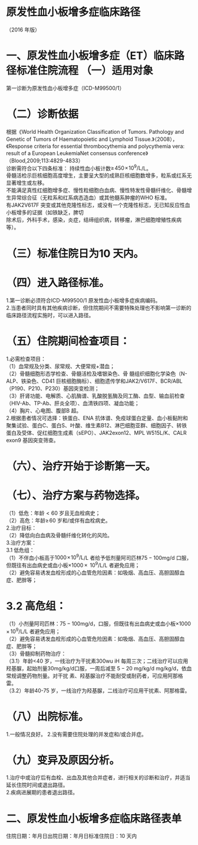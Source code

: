 # 原发性血小板增多症临床路径  
（2016 年版）  
# 一、原发性血小板增多症（ET）临床路径标准住院流程 （一）适用对象  
第一诊断为原发性血小板增多症（ICD-M99500/1）  
# （二）诊断依据  
根据《World Health Organization Classification of  Tumors.  Pathology  and  Genetic  of  Tumors  of  Haematopoietic and Lymphoid Tissue.》（2008），《Response criteria  for  essential  thrombocythemia  and  polycythemia vera: result of a European LeukemiaNet  consensus conference》（Blood,2009;113:4829-4833）  
诊断需符合以下四条标准： 持续性血小板计数$\geqslant\!450\!\times\!10^{9}/\mathrm{L}$/L。  
骨髓活检示巨核细胞高度增生，主要呈大型的成熟巨核细胞数增多，粒系或红系无显著增生或左移。  
不能满足真性红细胞增多症、慢性粒细胞白血病、慢性特发性骨髓纤维化、骨髓增生异常综合征（无粒系和红系病态造血）或其他髓系肿瘤的WHO 标准。  
有JAK2V617F 突变或其他克隆性标志，或没有一个克隆性标志，无已知反应性血小板增多的证据（如铁缺乏，脾切  
除术后，外科手术，感染，炎症，结缔组织病，转移瘤，淋巴细胞增殖性疾病等）。  
# （三）标准住院日为10 天内。  
# （四）进入路径标准。  
1.第一诊断必须符合ICD-M99500/1 原发性血小板增多症疾病编码。  
2.当患者同时具有其他疾病诊断，但住院期间不需要特殊处理也不影响第一诊断的临床路径流程实施时，可以进入路径。  
# （五）住院期间检查项目：  
1.必需检查项目：  
（1）血常规及分类、尿常规、大便常规$+$潜血；  
（2）骨髓细胞形态学检查、骨髓活检及嗜银染色、骨 髓组织细胞化学染色（N-ALP、铁染色、CD41 巨核细胞酶标）、细胞遗传学和JAK2/V617F、BCR/ABL（P190、P210、P230）基因突变检测；  
（3）肝肾功能、电解质、心肌酶谱、乳酸脱氢酶及同工酶、血型、输血前检查（HIV-Ab、TP-Ab、肝炎全项）、血清铁四项、凝血功能；  
（4）胸片、心电图、腹部B 超。  
2.根据患者情况可选择：铁蛋白、ENA 抗体谱、免疫球蛋白定量、血小板黏附和聚集试验、蛋白C、蛋白S、叶酸、维生素B12、淋巴细胞亚群、细胞因子、转铁蛋白及受体、促红细胞生成素（sEPO）、JAK2exon12、MPL W515L/K、CALR exon9 基因突变筛查。  
# （六）、治疗开始于诊断第一天。  
# （七）、治疗方案与药物选择。  
（1）低危：年龄${<}60$ 岁且无血栓病史；  
（2）高危：年龄$\geqslant\!60$ 岁和/或伴有血栓病史。  
2.治疗目标：  
（2）降低向白血病及骨髓纤维化转化的风险。  
3.治疗方案：  
3.1 低危组：  
（1）不伴血小板高于$1000\!\times\!10^{9}/\mathrm{L}$/L 者给予低剂量阿司匹林$75{-}100\mathrm{mg/d}$ 口服，但既往有出血病史或血小板${\times1000}\,{\times}\,$ $10^{9}/\mathrm{L}$/L 者避免应用；  
（2）避免容易诱发血栓形成的心血管危险因素：如吸烟、高血压、高胆固醇血症、肥胖等；  
# 3.2 高危组：  
（1）小剂量阿司匹林：$75{-}100\mathrm{mg/d}$，口服，但既往有出血病史或血小板${\times1000\,{\times}\,10^{9}/\mathrm{L}}$/L 者避免应用；  
（2）避免容易诱发血栓形成的心血管危险因素：如吸烟、高血压、高胆固醇血症、肥胖等；  
（3）骨髓抑制药物治疗：  
（3.1）年龄<40 岁，一线治疗为干扰素300wu iH 每周三次；二线治疗可以应用羟基脲，起始剂量$30\mathrm{{mg/kg/d}}$口服，一周后减至 $5{-}20~\mathrm{mg/kg/d}$ mg/kg/d，依血常规调整药物剂量。对干扰 素、羟基脲治疗不能耐受或耐药者，可应用阿那格雷。  
（3.2）年龄40-75 岁，一线治疗为羟基脲，二线治疗可应用干扰素、阿那格雷。  
# （八）出院标准。  
1.一般情况良好。 2.没有需要住院处理的并发症和/或合并症。  
# （九）变异及原因分析。  
1.治疗中或治疗后有血栓、出血及其他合并症者，进行相关的诊断和治疗，并适当延长住院时间或退出路径。  
2.疾病进展期的患者退出路径。  
# 二、原发性血小板增多症临床路径表单  
住院日期：年月日出院日期：年月日标准住院日：10 天内  
